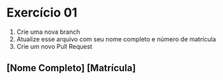 # Exercício 01

1. Crie uma nova branch
2. Atualize esse arquivo com seu nome completo e número de matrícula
2. Crie um novo Pull Request

## [Nome Completo] [Matrícula]
